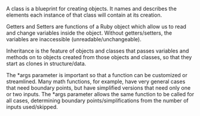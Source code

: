 A class is a blueprint for creating objects. It names and describes the elements each instance of that class will contain at its creation.

Getters and Setters are functions of a Ruby object which allow us to read and change variables inside the object. Without getters/setters, the variables are inaccessible (unreadable/unchangeable).

Inheritance is the feature of objects and classes that passes variables and methods on to objects created from those objects and classes, so that they start as clones in structure/data.

The *args parameter is important so that a function can be customized or streamlined. Many math functions, for example, have very general cases that need boundary points, but have simplified versions that need only one or two inputs. The *args parameter allows the same function to be called for all cases, determining boundary points/simplifications from the number of inputs used/skipped. 
